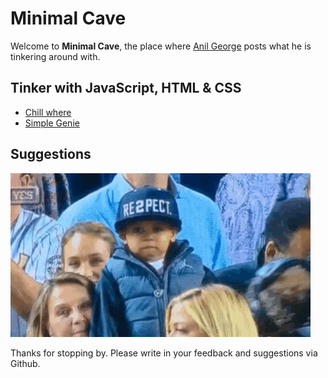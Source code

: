 # Minimal Cave

Welcome to **Minimal Cave**, the place where [Anil George](https://www.linkedin.com/in/anilgeorge04/) posts what he is tinkering around with. 

## Tinker with JavaScript, HTML & CSS
- [Chill where](https://anilgeorge04.github.io/chill-where)
- [Simple Genie](https://anilgeorge04.github.io/genie)

## Suggestions

![respect](images/respect.gif)

Thanks for stopping by. 
Please write in your feedback and suggestions via Github.
